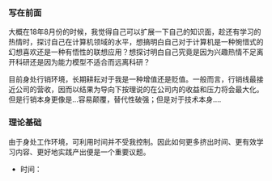 ### 写在前面
大概在18年8月份的时候，我觉得自己可以扩展一下自己的知识面，趁还有学习的热情时，探讨自己在计算机领域的水平，想搞明白自己对于计算机是一种惋惜式的幻想喜欢还是一种有悟性的联想应用？想探讨明白自己究竟是因为兴趣热情不足离开科研还是因为能力模型不适合而远离科研？

目前身处行销环境，长期耕耘对于我是一种增值还是贬值。一般而言，行销线最接近公司的营收，因而以结果为导向下按理说的在公司内的收益和压力将会最大化。但是行销本身更像是...容易颠覆，替代性破强；但是对于技术本身....

### 理论基础
由于身处工作环境，可利用时间并不受我控制。因此如何更多挤出时间、更有效学习内容、更好地实践产出便是一个重要议题。
 - 时间：
